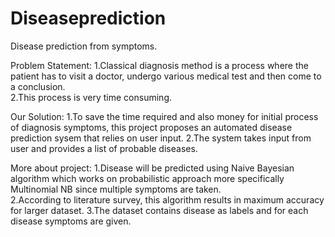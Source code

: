 # Diseaseprediction

Disease prediction from symptoms.

Problem Statement:
1.Classical diagnosis method is a process where the patient has to visit a doctor, undergo various medical test and then come to a conclusion.                                                   
2.This process is very time consuming.

Our Solution:
1.To save the time required and also money for initial process of diagnosis symptoms, this project proposes an automated disease prediction sysem that relies on user input.
2.The system takes input from user and provides a list of probable diseases.

More about project:
1.Disease will be predicted using Naive Bayesian algorithm which works on probabilistic approach more specifically Multinomial NB since multiple symptoms are taken.  
2.According to literature survey, this algorithm results in maximum accuracy for larger dataset.
3.The dataset contains disease as labels and for each disease symptoms are given.
